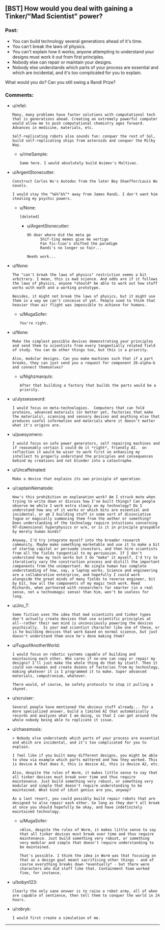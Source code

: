 ## [BST] How would you deal with gaining a Tinker/"Mad Scientist" power?

### Post:

* You can build technology several generations ahead of it's time.
* You can't break the laws of physics.
* You can't explain how it works; anyone attempting to understand your designs must work it out from first principles.
* Nobody else can repair or maintain your designs.
* Nobody else understands which parts of your process are essential and which are incidental, and it's too complicated for you to explain.

What would you do? Can you still swing a Randi Prize?

### Comments:

- u/m1el:
  ```
  Many, many problems have faster solutions with computational tech that is generations ahead. Creating an extremely powerful computer would allow me to push computational chemistry ages forward. Advances in medicine, materials, etc.

  Self-replicating robots also sounds fun: conquer the rest of Sol, build self-replicating ships from asteroids and conquer the Milky Way.
  ```

  - u/rineSample:
    ```
    Same here. I would absolutely build Asimov's Multivac.
    ```

- u/ArgentStonecutter:
  ```
  Construct Carlos Wu's Autodoc from the later Bey Shaeffer/Louis Wu novels.

  I would stay the ^%&%^&%^* away from James Randi. I don't want him stealing my psychic powers.
  ```

  - u/None:
    ```
    [deleted]
    ```

    - u/ArgentStonecutter:
      ```
      Oh dear where did the meta go
            Shif-ting memes give me vertigo
            Fan fic-tion's shifted the paradigm
            Randi's no longer so fair...

      Needs work...
      ```

- u/None:
  ```
  The "can't break the laws of physics" restriction seems a bit arbitrary. I mean, this is mad science. And odds are if it follows the laws of physics, anyone *should* be able to work out how stuff works with math and a working prototype. 

  Besides, it might not break the laws of physics, but it might use them in a way we can't conceive of yet. People used to think that heavier than air flight was impossible to achieve for humans.
  ```

  - u/MugaSofer:
    ```
    You're right.
    ```

- u/None:
  ```
  Make the simplest possible devices demonstrating your principles and send them to scientists from every tangentially related field of study. You can do other things too, but this is a priority.

  Also, modular designs. Can you make machines such that if a part breaks, they can just send you a request for component 26-alpha-b and connect themselves?
  ```

  - u/Nighzmarquls:
    ```
    After that building a factory that builds the parts would be a priority.
    ```

- u/ulyssessword:
  ```
  I would focus on meta-technologies.  Computers that can fold proteins, advanced materials (or better yet, factories that make the materials), scanning and sensory devices and anything else that produces useful information and materials where it doesn't matter what it's origins are.
  ```

- u/puesyomero:
  ```
  I would focus on safe power generators, self repairing machines and if reasonably certain I could do it *right*, friendly AI.  on reflection it would be wiser to work first on enhancing my intellect to properly understand the principles and consequences behind my creations and not blunder into a catastrophe.
  ```

- u/Uncaffeinated:
  ```
  Make a device that explains its own principle of operation.
  ```

- u/captainNematode:
  ```
  How's this prohibition on explanation work? Am I struck mute when trying to write down or discuss how I've built things? Can people observe me while I work extra slowly on my technology? Do I understand how any of it works or which bits are essential and incidental, or am I building stuff in some sort of dissociative fugue or magically summoning them from the aether or something? Does understanding of the technology require intuitions concerning 97-dimensional hyperphysics or w/e, or is it in principle graspable by merely human minds?

  Anyway, I'd try integrate myself into the broader research community. Maybe make something marketable and use it to make a bit of startup capital or persuade investors, and then hire scientists from all the fields tangential to my persuasion. If I don't understand how my tech works but I do "make" it myself, I'd try to iteratively vary the construction process and distill the important components from the unimportant. No single human has complete understanding of how, say, a laptop works. Science and engineering are a collaborative enterprise, and hopefully I could work alongside the great minds of many fields to reverse engineer, bit by bit, how all the components of my magic tech work. Reed Richards, when partnered with researchers far smarter (in a real sense, not a technomagic sense) than him, won't be useless for long.
  ```

- u/Jiro_T:
  ```
  Some fiction uses the idea that mad scientists and tinker types don't actually create devices that use scientific principles at all--rather their own mind is unconsciously powering the devices psychically.  Is your mad scientist character like one of these, or is he building devices that work based on normal science, but just doesn't understand them once he's done making them?
  ```

- u/FuguofAnotherWorld:
  ```
  I would focus on robotic systems capable of building and maintaining each other. Who cares if no-one can copy or repair my designs? I'll just make the whole thing do that by itself. Then it could von-neuman and create dozens of factories from my technology, making whatever it is I programmed it to make. Super advanced materials, computronium, whatever.

  There would, of course, be safety protocols to stop it pulling a skynet.
  ```

- u/scruiser:
  ```
  Several people have mentioned the obvious stuff already... For a more specialized answer, build a limited AI that automatically records and analyzes what I am doing, so that I can get around the whole nobody being able to replicate it issue.
  ```

- u/chaosmosis:
  ```
  > Nobody else understands which parts of your process are essential and which are incidental, and it's too complicated for you to explain.

  I feel like if you built many different designs, you might be able to show via example which parts mattered and how they worked. This is device A that does X, this is device A1, this is device A2, etc.

  Also, despite the rules of Worm, it makes little sense to say that all tinker devices must break over time and thus require maintenance. Just build something very robust, or something very modular and simple that doesn't require understanding to be maintained. What kind of idiot genius are you, anyway?

  As a last resort, you could possibly build repair robots that are designed to also repair each other. So long as they don't all break at once you should hopefully be okay, and have indefinitely maintained technology.
  ```

  - u/MugaSofer:
    ```
    >Also, despite the rules of Worm, it makes little sense to say that all tinker devices must break over time and thus require maintenance. Just build something very robust, or something very modular and simple that doesn't require understanding to be maintained.

    That's possible. I think the idea in Worm was that focusing on that as a design goal meant sacrificing other things - and of course everything breaks down *eventually* - but there were characters who did stuff like that. Containment foam worked fine, for instance.
    ```

- u/bobyn123:
  ```
  Clearly the only sane answer is to raise a robot army, all of when are capable of sentience, then tell them to conquer the world in 24 hours.
  ```

- u/robryk:
  ```
  I would first create a simulation of me.
  ```

---

